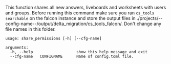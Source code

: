 
This function shares all new answers, liveboards and worksheets with users and groups. Before running this command make sure you ran `cs_tools searchable` on the falcon instance and store the output files in ./projects/--config-name--/output/delta_migration/cs_tools_falcon/. Don't change any file names in this folder. 

~~~
usage: share_permissions [-h] [--cfg-name] 
                     
arguments:
  -h, --help                   show this help message and exit
  --cfg-name   CONFIGNAME      Name of config.toml file.
  
                        
~~~